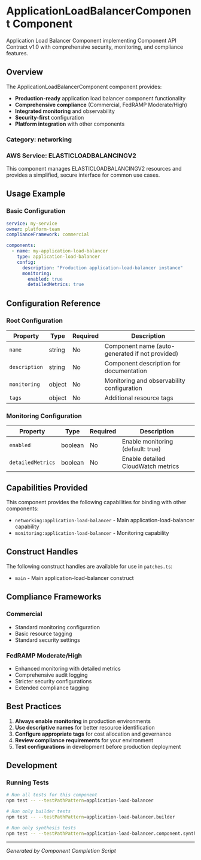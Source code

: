 # ApplicationLoadBalancerComponent Component

Application Load Balancer Component implementing Component API Contract v1.0 with comprehensive security, monitoring, and compliance features.

## Overview

The ApplicationLoadBalancerComponent component provides:

- **Production-ready** application load balancer component functionality
- **Comprehensive compliance** (Commercial, FedRAMP Moderate/High)
- **Integrated monitoring** and observability
- **Security-first** configuration
- **Platform integration** with other components

### Category: networking

### AWS Service: ELASTICLOADBALANCINGV2

This component manages ELASTICLOADBALANCINGV2 resources and provides a simplified, secure interface for common use cases.

## Usage Example

### Basic Configuration

```yaml
service: my-service
owner: platform-team
complianceFramework: commercial

components:
  - name: my-application-load-balancer
    type: application-load-balancer
    config:
      description: "Production application-load-balancer instance"
      monitoring:
        enabled: true
        detailedMetrics: true
```

## Configuration Reference

### Root Configuration

| Property | Type | Required | Description |
|----------|------|----------|-------------|
| `name` | string | No | Component name (auto-generated if not provided) |
| `description` | string | No | Component description for documentation |
| `monitoring` | object | No | Monitoring and observability configuration |
| `tags` | object | No | Additional resource tags |

### Monitoring Configuration

| Property | Type | Required | Description |
|----------|------|----------|-------------|
| `enabled` | boolean | No | Enable monitoring (default: true) |
| `detailedMetrics` | boolean | No | Enable detailed CloudWatch metrics |

## Capabilities Provided

This component provides the following capabilities for binding with other components:

- `networking:application-load-balancer` - Main application-load-balancer capability
- `monitoring:application-load-balancer` - Monitoring capability

## Construct Handles

The following construct handles are available for use in `patches.ts`:

- `main` - Main application-load-balancer construct

## Compliance Frameworks

### Commercial

- Standard monitoring configuration
- Basic resource tagging
- Standard security settings

### FedRAMP Moderate/High

- Enhanced monitoring with detailed metrics
- Comprehensive audit logging
- Stricter security configurations
- Extended compliance tagging

## Best Practices

1. **Always enable monitoring** in production environments
2. **Use descriptive names** for better resource identification
3. **Configure appropriate tags** for cost allocation and governance
4. **Review compliance requirements** for your environment
5. **Test configurations** in development before production deployment

## Development

### Running Tests

```bash
# Run all tests for this component
npm test -- --testPathPattern=application-load-balancer

# Run only builder tests
npm test -- --testPathPattern=application-load-balancer.builder

# Run only synthesis tests
npm test -- --testPathPattern=application-load-balancer.component.synthesis
```

---

*Generated by Component Completion Script*